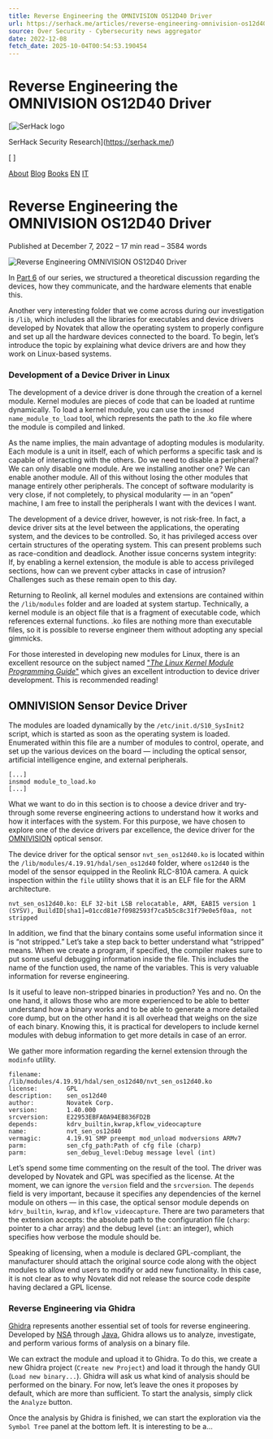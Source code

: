 ```yaml
---
title: Reverse Engineering the OMNIVISION OS12D40 Driver
url: https://serhack.me/articles/reverse-engineering-omnivision-os12d40-driver/
source: Over Security - Cybersecurity news aggregator
date: 2022-12-08
fetch_date: 2025-10-04T00:54:53.190454
---
```


# Reverse Engineering the OMNIVISION OS12D40 Driver

[![SerHack logo](https://serhack.me/images/serhack-120.png)

SerHack Security Research](https://serhack.me/)

[ ]

[About](https://serhack.me/about/ "About")
[Blog](https://serhack.me/blog/ "Blog")
[Books](https://serhack.me/books/ "Books")
[EN](https://serhack.me/articles/reverse-engineering-omnivision-os12d40-driver/ "en version")
[IT](https://serhack.me/it/articles/analisi-omnivision-os12d40-driver/ "it version")

# Reverse Engineering the OMNIVISION OS12D40 Driver

Published at December 7, 2022 – 17 min read – 3584 words

![Reverse Engineering OMNIVISION OS12D40 Driver](https://serhack.me/images/articles/reolink-firmware/reolink_7_800px.jpg)

In [Part 6](https://serhack.me/articles/techniques-setting-up-pheripherals-dma-pio/) of our series, we structured a theoretical discussion regarding the devices, how they communicate, and the hardware elements that enable this.

Another very interesting folder that we come across during our investigation is `/lib`, which includes all the libraries for executables and device drivers developed by Novatek that allow the operating system to properly configure and set up all the hardware devices connected to the board. To begin, let’s introduce the topic by explaining what device drivers are and how they work on Linux-based systems.

### Development of a Device Driver in Linux

The development of a device driver is done through the creation of a kernel module. Kernel modules are pieces of code that can be loaded at runtime dynamically. To load a kernel module, you can use the `insmod name_module_to_load` tool, which represents the path to the .ko file where the module is compiled and linked.

As the name implies, the main advantage of adopting modules is modularity. Each module is a unit in itself, each of which performs a specific task and is capable of interacting with the others. Do we need to disable a peripheral? We can only disable one module. Are we installing another one? We can enable another module. All of this without losing the other modules that manage entirely other peripherals. The concept of software modularity is very close, if not completely, to physical modularity ― in an “open” machine, I am free to install the peripherals I want with the devices I want.

The development of a device driver, however, is not risk-free. In fact, a device driver sits at the level between the applications, the operating system, and the devices to be controlled. So, it has privileged access over certain structures of the operating system. This can present problems such as race-condition and deadlock. Another issue concerns system integrity: If, by enabling a kernel extension, the module is able to access privileged sections, how can we prevent cyber attacks in case of intrusion? Challenges such as these remain open to this day.

Returning to Reolink, all kernel modules and extensions are contained within the `/lib/modules` folder and are loaded at system startup. Technically, a kernel module is an object file that is a fragment of executable code, which references external functions. .ko files are nothing more than executable files, so it is possible to reverse engineer them without adopting any special gimmicks.

For those interested in developing new modules for Linux, there is an excellent resource on the subject named ["*The Linux Kernel Module Programming Guide*"](https://sysprog21.github.io/lkmpg/) which gives an excellent introduction to device driver development. This is recommended reading!

## OMNIVISION Sensor Device Driver

The modules are loaded dynamically by the `/etc/init.d/S10_SysInit2` script, which is started as soon as the operating system is loaded. Enumerated within this file are a number of modules to control, operate, and set up the various devices on the board ― including the optical sensor, artificial intelligence engine, and external peripherals.

```
[...]
insmod module_to_load.ko
[...]
```

What we want to do in this section is to choose a device driver and try-through some reverse engineering actions to understand how it works and how it interfaces with the system. For this purpose, we have chosen to explore one of the device drivers par excellence, the device driver for the [OMNIVISION](https://www.ovt.com/) optical sensor.

The device driver for the optical sensor `nvt_sen_os12d40.ko` is located within the `/lib/modules/4.19.91/hdal/sen_os12d40` folder, where `os12d40` is the model of the sensor equipped in the Reolink RLC-810A camera. A quick inspection within the `file` utility shows that it is an ELF file for the ARM architecture.

```
nvt_sen_os12d40.ko: ELF 32-bit LSB relocatable, ARM, EABI5 version 1 (SYSV), BuildID[sha1]=01ccd81e7f0982593f7ca5b5c8c31f79e0e5f0aa, not stripped
```

In addition, we find that the binary contains some useful information since it is “not stripped.” Let’s take a step back to better understand what “stripped” means. When we create a program, if specified, the compiler makes sure to put some useful debugging information inside the file. This includes the name of the function used, the name of the variables. This is very valuable information for reverse engineering.

Is it useful to leave non-stripped binaries in production? Yes and no. On the one hand, it allows those who are more experienced to be able to better understand how a binary works and to be able to generate a more detailed core dump, but on the other hand it is all overhead that weighs on the size of each binary. Knowing this, it is practical for developers to include kernel modules with debug information to get more details in case of an error.

We gather more information regarding the kernel extension through the `modinfo` utility.

```
filename:       /lib/modules/4.19.91/hdal/sen_os12d40/nvt_sen_os12d40.ko
license:        GPL
description:    sen_os12d40
author:         Novatek Corp.
version:        1.40.000
srcversion:     E22953EBFA0A94EB836FD2B
depends:        kdrv_builtin,kwrap,kflow_videocapture
name:           nvt_sen_os12d40
vermagic:       4.19.91 SMP preempt mod_unload modversions ARMv7
parm:           sen_cfg_path:Path of cfg file (charp)
parm:           sen_debug_level:Debug message level (int)
```

Let’s spend some time commenting on the result of the tool. The driver was developed by Novatek and GPL was specified as the license. At the moment, we can ignore the `version` field and the `srcversion`. The `depends` field is very important, because it specifies any dependencies of the kernel module on others ― in this case, the optical sensor module depends on `kdrv_builtin`, `kwrap`, and `kflow_videocapture`. There are two parameters that the extension accepts: the absolute path to the configuration file (`charp`: pointer to a char array) and the debug level (`int`: an integer), which specifies how verbose the module should be.

Speaking of licensing, when a module is declared GPL-compliant, the manufacturer should attach the original source code along with the object modules to allow end users to modify or add new functionality. In this case, it is not clear as to why Novatek did not release the source code despite having declared a GPL license.

### Reverse Engineering via Ghidra

[Ghidra](https://ghidra-sre.org/) represents another essential set of tools for reverse engineering. Developed by [NSA](https://nsa.com) through [Java](https://java.com), Ghidra allows us to analyze, investigate, and perform various forms of analysis on a binary file.

We can extract the module and upload it to Ghidra. To do this, we create a new Ghidra project (`Create new Project`) and load it through the handy GUI (`Load new binary...`). Ghidra will ask us what kind of analysis should be performed on the binary. For now, let’s leave the ones it proposes by default, which are more than sufficient. To start the analysis, simply click the `Analyze` button.

Once the analysis by Ghidra is finished, we can start the exploration via the `Symbol Tree` panel at the bottom left. It is interesting to be a...